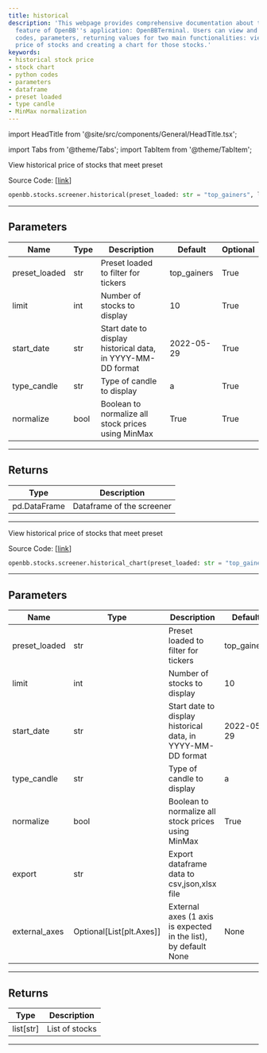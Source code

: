 ```yaml
---
title: historical
description: 'This webpage provides comprehensive documentation about the ''historical''
  feature of OpenBB''s application: OpenBBTerminal. Users can view and access python
  codes, parameters, returning values for two main functionalities: viewing historical
  price of stocks and creating a chart for those stocks.'
keywords:
- historical stock price
- stock chart
- python codes
- parameters
- dataframe
- preset loaded
- type candle
- MinMax normalization
---
```


import HeadTitle from '@site/src/components/General/HeadTitle.tsx';

<HeadTitle title="stocks.screener.historical - Reference | OpenBB SDK Docs" />

import Tabs from '@theme/Tabs';
import TabItem from '@theme/TabItem';

<Tabs>
<TabItem value="model" label="Model" default>

View historical price of stocks that meet preset

Source Code: [[link](https://github.com/OpenBB-finance/OpenBB/tree/main/openbb_terminal/stocks/screener/yahoofinance_model.py#L53)]

```python
openbb.stocks.screener.historical(preset_loaded: str = "top_gainers", limit: int = 10, start_date: str = "2022-05-29", type_candle: str = "a", normalize: bool = True)
```

---

## Parameters

| Name | Type | Description | Default | Optional |
| ---- | ---- | ----------- | ------- | -------- |
| preset_loaded | str | Preset loaded to filter for tickers | top_gainers | True |
| limit | int | Number of stocks to display | 10 | True |
| start_date | str | Start date to display historical data, in YYYY-MM-DD format | 2022-05-29 | True |
| type_candle | str | Type of candle to display | a | True |
| normalize | bool | Boolean to normalize all stock prices using MinMax | True | True |


---

## Returns

| Type | Description |
| ---- | ----------- |
| pd.DataFrame | Dataframe of the screener |
---

</TabItem>
<TabItem value="view" label="Chart">

View historical price of stocks that meet preset

Source Code: [[link](https://github.com/OpenBB-finance/OpenBB/tree/main/openbb_terminal/stocks/screener/yahoofinance_view.py#L28)]

```python
openbb.stocks.screener.historical_chart(preset_loaded: str = "top_gainers", limit: int = 10, start_date: str = "2022-05-29", type_candle: str = "a", normalize: bool = True, export: str = "", external_axes: Optional[List[matplotlib.axes._axes.Axes]] = None)
```

---

## Parameters

| Name | Type | Description | Default | Optional |
| ---- | ---- | ----------- | ------- | -------- |
| preset_loaded | str | Preset loaded to filter for tickers | top_gainers | True |
| limit | int | Number of stocks to display | 10 | True |
| start_date | str | Start date to display historical data, in YYYY-MM-DD format | 2022-05-29 | True |
| type_candle | str | Type of candle to display | a | True |
| normalize | bool | Boolean to normalize all stock prices using MinMax | True | True |
| export | str | Export dataframe data to csv,json,xlsx file |  | True |
| external_axes | Optional[List[plt.Axes]] | External axes (1 axis is expected in the list), by default None | None | True |


---

## Returns

| Type | Description |
| ---- | ----------- |
| list[str] | List of stocks |
---

</TabItem>
</Tabs>
